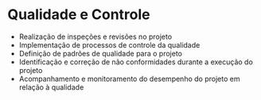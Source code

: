 # Qualidade e Controle
- Realização de inspeções e revisões no projeto
- Implementação de processos de controle da qualidade
- Definição de padrões de qualidade para o projeto
- Identificação e correção de não conformidades durante a execução do projeto
- Acompanhamento e monitoramento do desempenho do projeto em relação à qualidade
